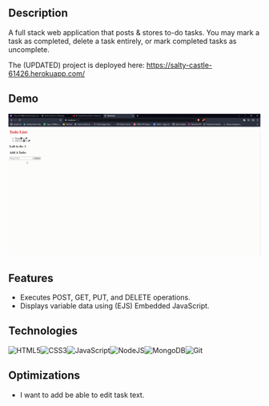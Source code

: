 ## Description
A full stack web application that posts & stores to-do tasks. You may mark a task as completed, delete a task entirely, or mark completed tasks as uncomplete.

The (UPDATED) project is deployed here: https://salty-castle-61426.herokuapp.com/

## Demo
![demo](todolistdemo.gif)

## Features
* Executes POST, GET, PUT, and DELETE operations.
* Displays variable data using (EJS) Embedded JavaScript.

## Technologies
<img src="https://profilinator.rishav.dev/skills-assets/html5-original-wordmark.svg" alt="HTML5" height="50" /><img src="https://profilinator.rishav.dev/skills-assets/css3-original-wordmark.svg" alt="CSS3" height="50" /><img src="https://profilinator.rishav.dev/skills-assets/javascript-original.svg" alt="JavaScript" height="40" /><img src="https://profilinator.rishav.dev/skills-assets/nodejs-original-wordmark.svg" alt="NodeJS" height="50" /><img src="https://profilinator.rishav.dev/skills-assets/mongodb-original-wordmark.svg" alt="MongoDB" height="50" /><img src="https://profilinator.rishav.dev/skills-assets/git-scm-icon.svg" alt="Git" height="50" />

## Optimizations
* I want to add be able to edit task text.

